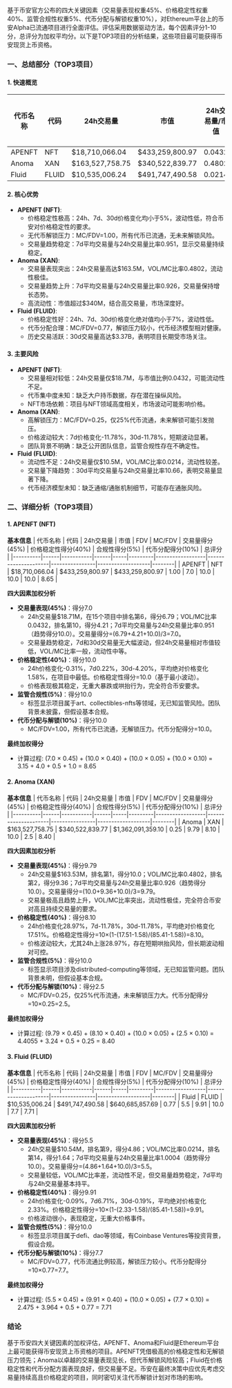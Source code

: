 基于币安官方公布的四大关键因素（交易量表现权重45%、价格稳定性权重40%、监管合规性权重5%、代币分配与解锁权重10%），对Ethereum平台上的币安Alpha已流通项目进行全面评估。评估采用数据驱动方法，每个因素评分1-10分，总评分为加权平均分。以下是TOP3项目的分析结果，这些项目最可能获得币安现货上币资格。

### 一、总结部分（TOP3项目）

#### 1. 快速概览
| 代币名称 | 代码 | 24h交易量 | 市值 | 24h交易量/市值 | FDV | MC/FDV | 总评分(1-10分) |
|----------|------|-----------|------|----------------|-----|---------|----------------|
| APENFT | NFT | $18,710,066.04 | $433,259,800.97 | 0.0432 | $433,259,800.97 | 1.00 | 8.65 |
| Anoma | XAN | $163,527,758.75 | $340,522,839.77 | 0.4802 | $1,362,091,359.10 | 0.25 | 8.40 |
| Fluid | FLUID | $10,535,006.24 | $491,747,490.58 | 0.0214 | $640,685,857.69 | 0.77 | 7.71 |

#### 2. 核心优势
- **APENFT (NFT)**:
  - 价格稳定性极高：24h、7d、30d价格变化均小于5%，波动性低，符合币安对价格稳定性的要求。
  - 无代币解锁压力：MC/FDV=1.00，所有代币已流通，无未来解锁风险。
  - 交易量趋势稳定：7d平均交易量与24h交易量比率0.951，显示交易量持续稳定。
- **Anoma (XAN)**:
  - 交易量表现突出：24h交易量高达$163.5M，VOL/MC比率0.4802，流动性极佳。
  - 交易量趋势上升：7d平均交易量与24h交易量比率0.926，交易量保持增长态势。
  - 高流动性：市值超过$340M，结合高交易量，市场深度好。
- **Fluid (FLUID)**:
  - 价格稳定性好：24h、7d、30d价格变化绝对值均小于7%，波动性低。
  - 代币分配合理：MC/FDV=0.77，解锁压力较小，代币经济模型相对健康。
  - 历史交易活跃：30d交易量高达$3.37B，表明项目长期受市场关注。

#### 3. 主要风险
- **APENFT (NFT)**:
  - 交易量相对较低：24h交易量仅$18.7M，与市值比例0.0432，可能流动性不足。
  - 代币集中度未知：缺乏大户持币数据，存在潜在操纵风险。
  - NFT市场依赖：项目与NFT领域高度相关，市场波动可能影响价格。
- **Anoma (XAN)**:
  - 高解锁压力：MC/FDV=0.25，仅25%代币流通，未来解锁可能引发抛压。
  - 价格波动较大：7d价格变化-11.78%，30d-11.78%，短期波动显著。
  - 团队背景不明确：缺乏公开团队信息，监管合规性存在不确定性。
- **Fluid (FLUID)**:
  - 流动性不足：24h交易量仅$10.5M，VOL/MC比率0.0214，流动性较差。
  - 交易量下降趋势：30d平均交易量与24h交易量比率10.66，表明交易量显著下降。
  - 代币经济模型未知：缺乏通缩/通胀机制细节，可能存在通胀风险。

### 二、详细分析（TOP3项目）

#### 1. APENFT (NFT)
**基本信息**
| 代币名称 | 代码 | 24h交易量 | 市值 | FDV | MC/FDV | 交易量得分(45%) | 价格稳定性得分(40%) | 合规性得分(5%) | 代币分配得分(10%) | 总评分 |
|----------|------|-----------|------|-----|---------|------------------|---------------------|----------------|-------------------|--------|
| APENFT | NFT | $18,710,066.04 | $433,259,800.97 | $433,259,800.97 | 1.00 | 7.0 | 10.0 | 10.0 | 10.0 | 8.65 |

**四大因素加权分析**
- **交易量表现(45%)**：得分7.0
  - 24h交易量$18.71M，在15个项目中排名第6，得分6.79；VOL/MC比率0.0432，排名第10，得分4.21；7d平均交易量与24h交易量比率0.951（趋势得分10.0）。交易量得分=(6.79+4.21+10.0)/3=7.0。
  - 交易量趋势稳定，7d和30d交易量无大幅波动，但24h交易量相对市值较低，VOL/MC比率一般，流动性中等。
- **价格稳定性(40%)**：得分10.0
  - 24h价格变化-0.31%，7d0.22%，30d-4.20%，平均绝对价格变化1.58%，在项目中最低。价格稳定性得分=10.0（基于最小波动）。
  - 价格表现极其稳定，无重大暴跌或哄抬行为，完全符合币安要求。
- **监管合规性(5%)**：得分10.0
  - 标签显示项目属于art、collectibles-nfts等领域，无已知监管风险。团队背景未披露，但假设基本合规。
- **代币分配与解锁(10%)**：得分10.0
  - MC/FDV=1.00，所有代币已流通，无解锁压力。代币分配得分=10.0。

**最终加权得分**
- 计算过程: (7.0 × 0.45) + (10.0 × 0.40) + (10.0 × 0.05) + (10.0 × 0.10) = 3.15 + 4.0 + 0.5 + 1.0 = 8.65

#### 2. Anoma (XAN)
**基本信息**
| 代币名称 | 代码 | 24h交易量 | 市值 | FDV | MC/FDV | 交易量得分(45%) | 价格稳定性得分(40%) | 合规性得分(5%) | 代币分配得分(10%) | 总评分 |
|----------|------|-----------|------|-----|---------|------------------|---------------------|----------------|-------------------|--------|
| Anoma | XAN | $163,527,758.75 | $340,522,839.77 | $1,362,091,359.10 | 0.25 | 9.79 | 8.10 | 10.0 | 2.5 | 8.40 |

**四大因素加权分析**
- **交易量表现(45%)**：得分9.79
  - 24h交易量$163.53M，排名第1，得分10.0；VOL/MC比率0.4802，排名第2，得分9.36；7d平均交易量与24h交易量比率0.926（趋势得分10.0）。交易量得分=(10.0+9.36+10.0)/3=9.79。
  - 交易量极高且趋势上升，VOL/MC比率突出，流动性极佳，完全符合币安对高且持续交易量的要求。
- **价格稳定性(40%)**：得分8.10
  - 24h价格变化28.97%，7d-11.78%，30d-11.78%，平均绝对价格变化17.51%。价格稳定性得分=10×(1-(17.51-1.58)/(85.41-1.58))=8.10。
  - 价格波动较大，尤其24h上涨28.97%，存在短期哄抬风险，但长期波动相对可控。
- **监管合规性(5%)**：得分10.0
  - 标签显示项目涉及distributed-computing等领域，无已知监管问题。团队背景未明，但假设基本合规。
- **代币分配与解锁(10%)**：得分2.5
  - MC/FDV=0.25，仅25%代币流通，未来解锁压力大。代币分配得分=10×0.25=2.5。

**最终加权得分**
- 计算过程: (9.79 × 0.45) + (8.10 × 0.40) + (10.0 × 0.05) + (2.5 × 0.10) = 4.4055 + 3.24 + 0.5 + 0.25 = 8.40

#### 3. Fluid (FLUID)
**基本信息**
| 代币名称 | 代码 | 24h交易量 | 市值 | FDV | MC/FDV | 交易量得分(45%) | 价格稳定性得分(40%) | 合规性得分(5%) | 代币分配得分(10%) | 总评分 |
|----------|------|-----------|------|-----|---------|------------------|---------------------|----------------|-------------------|--------|
| Fluid | FLUID | $10,535,006.24 | $491,747,490.58 | $640,685,857.69 | 0.77 | 5.5 | 9.91 | 10.0 | 7.7 | 7.71 |

**四大因素加权分析**
- **交易量表现(45%)**：得分5.5
  - 24h交易量$10.54M，排名第9，得分4.86；VOL/MC比率0.0214，排名第14，得分1.64；7d平均交易量与24h交易量比率1.0004（趋势得分10.0）。交易量得分=(4.86+1.64+10.0)/3=5.5。
  - 交易量较低，VOL/MC比率差，流动性不足，但交易量趋势稳定，7d平均与24h交易量基本持平。
- **价格稳定性(40%)**：得分9.91
  - 24h价格变化-0.09%，7d6.71%，30d-0.19%，平均绝对价格变化2.33%。价格稳定性得分=10×(1-(2.33-1.58)/(85.41-1.58))=9.91。
  - 价格波动很小，表现稳定，无重大价格事件。
- **监管合规性(5%)**：得分10.0
  - 标签显示项目属于defi、dao等领域，有Coinbase Ventures等投资背景，假设合规。
- **代币分配与解锁(10%)**：得分7.7
  - MC/FDV=0.77，代币流通比例较高，解锁压力较小。代币分配得分=10×0.77=7.7。

**最终加权得分**
- 计算过程: (5.5 × 0.45) + (9.91 × 0.40) + (10.0 × 0.05) + (7.7 × 0.10) = 2.475 + 3.964 + 0.5 + 0.77 = 7.71

### 结论
基于币安四大关键因素的加权评估，APENFT、Anoma和Fluid是Ethereum平台上最可能获得币安现货上币资格的项目。APENFT凭借极高的价格稳定性和无解锁压力领先；Anoma以卓越的交易量表现见长，但代币解锁风险较高；Fluid在价格稳定性和代币分配方面表现良好，但交易量不足。币安在最终决策中应优先考虑交易量持续高且价格稳定的项目，同时密切关注代币解锁计划对市场的影响。